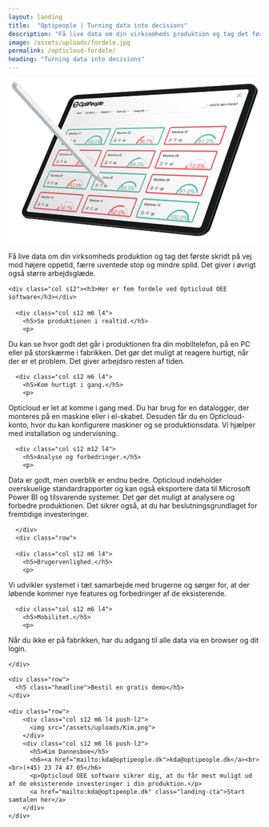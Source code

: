```yaml
---
layout: landing
title:  "Optipeople | Turning data into decisions"
description: "Få live data om din virksomheds produktion og tag det første skridt på vej mod højere oppetid, færre uventede stop og mindre spild. Det giver i øvrigt også større arbejdsglæde."
image: /assets/uploads/fordele.jpg
permalink: /opticloud-fordele/
heading: "Turning data into decisions"
---
```



<section id="cards">

  <div>
    <div class="row ctaHeadSection">
      <div class="col s12 m12 l6 valign-wrapper">
        <img src="/assets/uploads/iPad Pro Design Mockup-pencil.png">
      </div>
      <div class="col s12 m12 l6 valign-wrapper">
          <p>
    Få live data om din virksomheds produktion og tag det første skridt på vej mod højere oppetid, færre uventede stop og mindre spild. Det giver i øvrigt også større arbejdsglæde.
          </p>
      </div>
    </div>
  </div>

  <div class="row">

    <div class="col s12"><h3>Her er fem fordele ved Opticloud OEE software</h3></div>

      <div class="col s12 m6 l4">
        <h5>Se produktionen i realtid.</h5>
        <p>
Du kan se hvor godt det går i produktionen fra din mobiltelefon, på en PC eller på storskærme i fabrikken. Det gør det muligt at reagere hurtigt, når der er et problem. Det giver arbejdsro resten af tiden.
        </p>
      </div>

      <div class="col s12 m6 l4">
        <h5>Kom hurtigt i gang.</h5>
        <p>
  Opticloud er let at komme i gang med. Du har brug for en datalogger, der monteres på en maskine eller i el-skabet. Desuden får du en Opticloud-konto, hvor du kan konfigurere maskiner og se produktionsdata. Vi hjælper med installation og undervisning.
        </p>
      </div>

      <div class="col s12 m12 l4">
        <h5>Analyse og forbedringer.</h5>
        <p>
  Data er godt, men overblik er endnu bedre. Opticloud indeholder overskuelige standardrapporter og kan også eksportere data til Microsoft Power BI og tilsvarende systemer. Det gør det muligt at analysere og forbedre produktionen. Det sikrer også, at du har beslutningsgrundlaget for fremtidige investeringer.
        </p>
      </div>

      </div>
      <div class="row">

      <div class="col s12 m6 l4">
        <h5>Brugervenlighed.</h5>
        <p>
Vi udvikler systemet i tæt samarbejde med brugerne og sørger for, at der løbende kommer nye features og forbedringer af de eksisterende.
        </p>
      </div>

      <div class="col s12 m6 l4">
        <h5>Mobilitet.</h5>
        <p>
  Når du ikke er på fabrikken, har du adgang til alle data via en browser og dit login.
        </p>
      </div>

    </div>
</section>

<section id="contact" class="scrollspy">
  <div class="fix-container">

    <div class="row">
      <h5 class="headline">Bestil en gratis demo</h5>
    </div>

    <div class="row">
        <div class="col s12 m6 l4 push-l2">
          <img src="/assets/uploads/Kim.png">
        </div>
        <div class="col s12 m6 l6 push-l2">
          <h5>Kim Dannesboe</h5>
          <h6><a href="mailto:kda@optipeople.dk">kda@optipeople.dk</a><br><br>(+45) 23 74 47 05</h6>
          <p>Opticloud OEE software sikrer dig, at du får mest muligt ud af de eksisterende investeringer i din produktion.</p>
          <a href="mailto:kda@optipeople.dk" class="landing-cta">Start samtalen her</a>
        </div>
    </div>

  </div>
</section>
